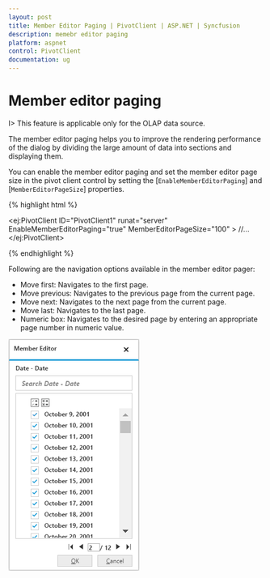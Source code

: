```yaml
---
layout: post
title: Member Editor Paging | PivotClient | ASP.NET | Syncfusion 
description: memebr editor paging
platform: aspnet
control: PivotClient
documentation: ug
---
```


# Member editor paging

I> This feature is applicable only for the OLAP data source.

The member editor paging helps you to improve the rendering performance of the dialog by dividing the large amount of data into sections and displaying them.

You can enable the member editor paging and set the member editor page size in the pivot client control by setting the [`EnableMemberEditorPaging`] and [`MemberEditorPageSize`] properties.


{% highlight html %}

<ej:PivotClient ID="PivotClient1" runat="server" EnableMemberEditorPaging="true" MemberEditorPageSize="100" >
    //...
</ej:PivotClient>

{% endhighlight %}

Following are the navigation options available in the member editor pager:
* Move first: Navigates to the first page.
* Move previous: Navigates to the previous page from the current page.
* Move next: Navigates to the next page from the current page.
* Move last: Navigates to the last page.
* Numeric box: Navigates to the desired page by entering an appropriate page number in numeric value.


![](Member_Editor_images/member_editor.png)